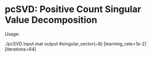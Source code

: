 # pcSVD: Positive Count Singular Value Decomposition

Usage: 

./pcSVD input.mat output #singular_vector(~8) [learning_rate=1e-2] [iterations=64]

